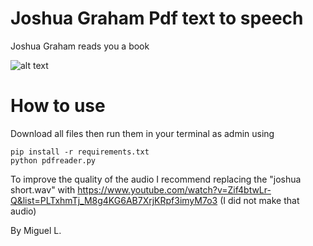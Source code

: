 # Joshua Graham Pdf text to speech
Joshua Graham reads you a book

![alt text](https://static.wikia.nocookie.net/fallout/images/3/3f/HH_Joshua_Graham.jpg/revision/latest?cb=20110607152803)

# How to use
Download all files then run them in your terminal as admin using
```
pip install -r requirements.txt
python pdfreader.py
```

 To improve the quality of the audio I recommend replacing the "joshua short.wav" with https://www.youtube.com/watch?v=Zif4btwLr-Q&list=PLTxhmTj_M8g4KG6AB7XrjKRpf3imyM7o3 (I did not make that audio)

By Miguel L.
